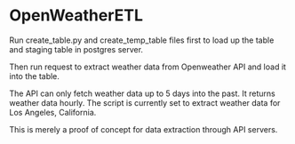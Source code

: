 # OpenWeatherETL

Run create_table.py and create_temp_table files first to load up the table and staging table in postgres server.

Then run request to extract weather data from Openweather API and load it into the table.

The API can only fetch weather data up to 5 days into the past.  It returns weather data hourly.  The script is currently set to extract weather data for Los Angeles, California.

This is merely a proof of concept for data extraction through API servers.
